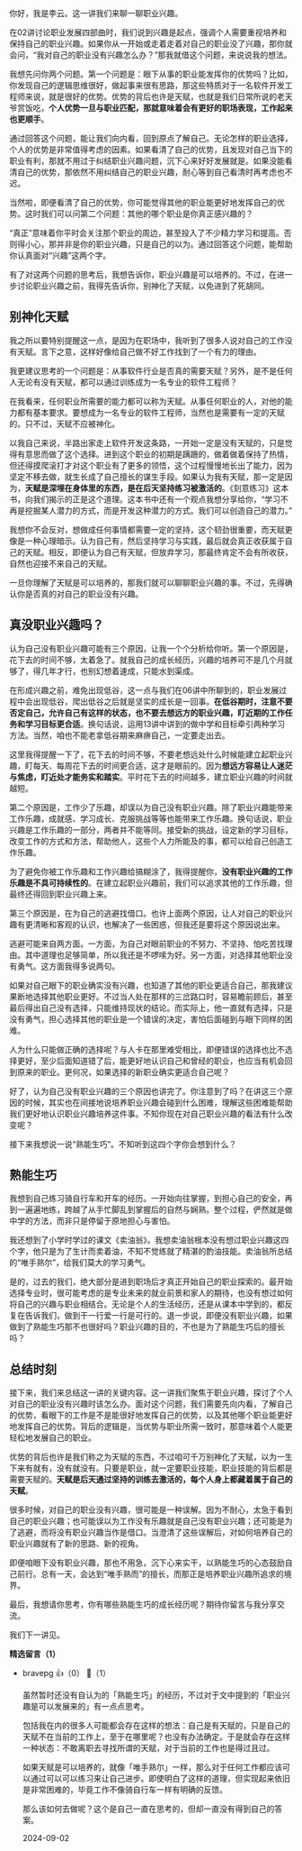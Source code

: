 你好，我是李云。这一讲我们来聊一聊职业兴趣。

在02讲讨论职业发展四部曲时，我们说到兴趣是起点，强调个人需要重视培养和保持自己的职业兴趣。如果你从一开始或走着走着对自己的职业没了兴趣，那你就会问，“我对自己的职业没有兴趣怎么办？”那我就借这个问题，来说说我的想法。

我想先问你两个问题。第一个问题是：眼下从事的职业能发挥你的优势吗？比如，你发现自己的逻辑思维很好，做起事来很有思路，那这些特质对于一名软件开发工程师来说，就是很好的优势。优势的背后也许是天赋，也就是我们日常所说的老天爷赏饭吃，**个人优势一旦与职业匹配，那就意味着会有更好的职场表现，工作起来也更顺手**。

通过回答这个问题，能让我们向内看，回到原点了解自己。无论怎样的职业选择，个人的优势是非常值得考虑的因素。如果看清了自己的优势，且发现对自己当下的职业有利，那就不用过于纠结职业兴趣问题，沉下心来好好发展就是。如果没能看清自己的优势，那依然不用纠结自己的职业兴趣，耐心等到自己看清时再考虑也不迟。

当然啦，即便看清了自己的优势，你可能觉得其他的职业能更好地发挥自己的优势。这时我们可以问第二个问题：其他的哪个职业是你真正感兴趣的？

“真正”意味着你平时会关注那个职业的周边，甚至投入了不少精力学习和提高。否则得小心，那并非是你的职业兴趣，只是自己的以为。通过回答这个问题，能帮助你认真面对“兴趣”这两个字。

有了对这两个问题的思考后，我想告诉你，职业兴趣是可以培养的。不过，在进一步讨论职业兴趣之前，我得先告诉你，别神化了天赋，以免进到了死胡同。

## 别神化天赋

我之所以要特别提醒这一点，是因为在职场中，我听到了很多人说对自己的工作没有天赋。言下之意，这样好像给自己做不好工作找到了一个有力的理由。

我更建议思考的一个问题是：从事软件行业是否真的需要天赋？另外，是不是任何人无论有没有天赋，都可以通过训练成为一名专业的软件工程师？

在我看来，任何职业所需要的能力都可以称为天赋。从事任何职业的人，对他的能力都有基本要求。要想成为一名专业的软件工程师，当然也是需要有一定的天赋的。只不过，天赋不应被神化。

以我自己来说，半路出家走上软件开发这条路，一开始一定是没有天赋的，只是觉得有意思而做了这个选择。进到这个职业的初期是蹒跚的，做着做着保持了热情，但还得摸爬滚打才对这个职业有了更多的领悟，这个过程慢慢地长出了能力，因为坚定不移去做，就生长成了自己擅长的谋生手段。如果认为我有天赋，那一定是因为，**天赋是深埋在身体里的东西，是在后天坚持练习被激活的**。《刻意练习》这本书，向我们揭示的正是这个道理。这本书中还有一个观点我想分享给你，“学习不再是挖掘某人潜力的方式，而是开发这种潜力的方式。我们可以创造自己的潜力。”

我想你不会反对，想做成任何事情都需要一定的坚持，这个韧劲很重要，而天赋更像是一种心理暗示。认为自己有，然后坚持学习与实践，最后就会真正收获属于自己的天赋。相反，即便认为自己有天赋，但放弃学习，那最终肯定不会有所收获，自然也迎接不来自己的天赋。

一旦你理解了天赋是可以培养的，那我们就可以聊聊职业兴趣的事。不过，先得确认你是否真的对自己的职业没有兴趣。

## 真没职业兴趣吗？

认为自己没有职业兴趣可能有三个原因，让我一个个分析给你听。第一个原因是，花下去的时间不够，太着急了。就我自己的成长经历，兴趣的培养可不是几个月就够了，得几年才行，也别幻想着速成，只能水到渠成。

在形成兴趣之前，难免出现低谷，这一点与我们在06讲中所聊到的，职业发展过程中会出现低谷，爬出低谷之后就是坚实的成长是一回事。**在低谷期时，注意不要否定自己，允许自己有这样的状态，也不要去想远方的职业兴趣，盯近期的工作任务和学习目标更合适**。换句话说，运用13讲中讲到的做中学和目标牵引两种学习方法。当然，咱也不能老拿低谷期来麻痹自己，一定要走出去。

这里我得提醒一下了，花下去的时间不够，不要老想远处什么时候能建立起职业兴趣，盯每天、每周花下去的时间更合适，这才是眼前的。因为**想远方容易让人迷茫与焦虑，盯近处才能务实和踏实**。平时花下去的时间越多，建立职业兴趣的时间就越短。

第二个原因是，工作少了乐趣，却误以为自己没有职业兴趣。除了职业兴趣能带来工作乐趣，成就感、学习成长、克服挑战等等也能带来工作乐趣。换句话说，职业兴趣是工作乐趣的一部分，两者并不能等同。接受新的挑战，设定新的学习目标，改变工作的方式和方法，帮助他人，这些个人力所能及的事，都可以给自己创造工作乐趣。

为了避免你被工作乐趣和工作兴趣给搞糊涂了，我得提醒你，**没有职业兴趣的工作乐趣是不具可持续性的**。在建立起职业兴趣前，我们可以追求其他的工作乐趣，但最终还得回到职业兴趣上来。

第三个原因是，在为自己的逃避找借口。也许上面两个原因，让人对自己的职业兴趣有更清晰和客观的认识，也解决了一些困惑，但我还是要将这个原因说出来。

逃避可能来自两方面。一方面，为自己对眼前职业的不努力、不坚持、怕吃苦找理由。其中道理也足够简单，所以我还是不啰嗦为好。另一方面，对选择其他职业没有勇气。这方面我得多说两句。

如果对自己眼下的职业确实没有兴趣，也知道了其他的职业更适合自己，那我建议果断地选择其他职业更好。不过当人处在那样的三岔路口时，容易瞻前顾后，甚至最后得出自己没有选择，只能维持现状的结论。而实际上，他一直就有选择，只是没有勇气，担心选择其他的职业是一个错误的决定，害怕后面碰到与眼下同样的困难。

人为什么只能做正确的选择呢？与人卡在那里难受相比，即便错误的选择也比不选择更好，至少后面知道错了后，能更好地认识自己和曾经的职业，也应当有机会回到原来的职业。更何况，如果选择的新职业确实更适合自己呢？

好了，认为自己没有职业兴趣的三个原因也讲完了。你注意到了吗？在讲这三个原因的时候，其实也在间接地说培养职业兴趣会碰到什么困难，理解这些困难能帮助我们更好地认识职业兴趣培养这件事。不知你现在对自己职业兴趣的看法有什么改变呢？

接下来我想说一说“熟能生巧”。不知听到这四个字你会想到什么？

## 熟能生巧

我想到自己练习骑自行车和开车的经历。一开始向往掌握，到担心自己的安全，再到一遍遍地练，跨越了从手忙脚乱到掌握后的自然与娴熟。整个过程，俨然就是做中学的方法，而非只是停留于原地担心与害怕。

我还想到了小学时学过的课文《卖油翁》。我想卖油翁根本没有想过职业兴趣这四个字，他只是为了生计而卖着油，不知不觉练就了精湛的酌油技能。卖油翁所总结的“唯手熟尔”，给我们莫大的学习勇气。

是的，过去的我们，绝大部分是进到职场后才真正开始自己的职业探索的。最开始选择专业时，很可能考虑的是专业未来的就业前景和家人的期待，也没有想过如何将自己的兴趣与职业相结合。无论是个人的生活经历，还是从课本中学到的，都反复在告诉我们，做到干一行爱一行是可行的。退一步说，即便没有职业兴趣，如果做到了熟能生巧那不也很好吗？职业兴趣的目的，不也是为了熟能生巧后的擅长吗？

## 总结时刻

接下来，我们来总结这一讲的关键内容。这一讲我们聚焦于职业兴趣，探讨了个人对自己的职业没有兴趣时该怎么办。面对这个问题，我们需要先向内看，了解自己的优势，看眼下的工作是不是能很好地发挥自己的优势，以及其他哪个职业能更好地发挥自己的优势。背后的逻辑是，当优势与职业所需一致时，那意味着个人能更轻松地发展自己的职业。

优势的背后也许是我们称之为天赋的东西，不过咱可千万别神化了天赋，以为一生下来有就有，没有就没有。只要是职业，就一定要职业技能，职业技能的背后都是需要天赋的。**天赋是后天通过坚持的训练去激活的，每个人身上都藏着属于自己的天赋**。

很多时候，对自己的职业没有兴趣，很可能是一种误解。因为不耐心，太急于看到自己的职业兴趣；也可能误以为工作没有乐趣就是自己没有职业兴趣；还可能是为了逃避，而将没有职业兴趣当作是借口。当澄清了这些误解后，对如何培养自己的职业兴趣就有了新的思路、新的视角。

即便咱眼下没有职业兴趣，那也不用急，沉下心来实干，以熟能生巧的心态鼓励自己前行。总有一天，会达到“唯手熟而”的擅长，而那正是培养职业兴趣所追求的境界。

最后，我想请你思考，你有哪些熟能生巧的成长经历呢？期待你留言与我分享交流。

我们下一讲见。
<div><strong>精选留言（1）</strong></div><ul>
<li><span>bravepg</span> 👍（0） 💬（1）<p>虽然暂时还没有自认为的「熟能生巧」的经历，不过对于文中提到的「职业兴趣是可以发展来的」有一点点思考。

包括我在内的很多人可能都会存在这样的想法：自己是有天赋的，只是自己的天赋不在当前的工作上，至于在哪里呢？也没有办法确定。于是就会存在这样一种状态：不敢离职去寻找所谓的天赋，对于当前的工作也是得过且过。

如果天赋是可以培养的，就像「唯手熟尔」一样，那么对于任何工作都应该可以通过可以可以练习来让自己进步。即使明白了这样的道理，但实现起来依旧是非常困难的，毕竟工作不像骑自行车一样有明确的反馈。

那么该如何去做呢？这个是自己一直在思考的，但却一直没有得到自己的答案。</p>2024-09-02</li><br/>
</ul>